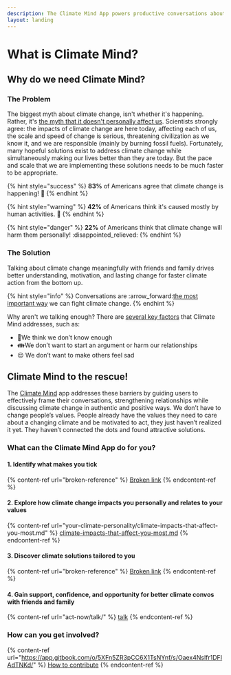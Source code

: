```yaml
---
description: The Climate Mind App powers productive conversations about climate change.
layout: landing
---
```


# What is Climate Mind?

## **Why do we need Climate Mind?**

### **The Problem**

The biggest myth about climate change, isn't whether it's happening. Rather, it's [the myth that it doesn't personally affect us](https://climatecommunication.yale.edu/publications/international-public-opinion-on-climate-change-2022/). Scientists strongly agree: the impacts of climate change are here today, affecting each of us, the scale and speed of change is serious, threatening civilization as we know it, and we are responsible (mainly by burning fossil fuels). Fortunately, many hopeful solutions exist to address climate change while simultaneously making our lives better than they are today. But the pace and scale that we are implementing these solutions needs to be much faster to be appropriate.

{% hint style="success" %}
**83%** of Americans agree that climate change is happening! :tada:
{% endhint %}

{% hint style="warning" %}
**42%** of Americans think it's caused mostly by human activities. :thinking:
{% endhint %}

{% hint style="danger" %}
**22%** of Americans think that climate change will harm them personally! :disappointed\_relieved:
{% endhint %}

### **The Solution**

Talking about climate change meaningfully with friends and family drives better understanding, motivation, and lasting change for faster climate action from the bottom up.

{% hint style="info" %}
Conversations are :arrow\_forward:[the most important way](https://www.youtube.com/watch?v=-BvcToPZCLI) we can fight climate change.
{% endhint %}

Why aren't we talking enough? There are [several key factors](https://climatecommunication.yale.edu/news-events/attaining-meaningful-outcomes-from-conversations-on-climate/?mc\_cid=68964df70a\&mc\_eid=b33ed782a5) that Climate Mind addresses, such as:

* :brain:We think we don’t know enough
* :family:We don’t want to start an argument or harm our relationships
* 😔 We don’t want to make others feel sad &#x20;

## Climate Mind to the rescue!

The [Climate Mind](https://climatemind.org/) app addresses these barriers by guiding users to effectively frame their conversations, strengthening relationships while discussing climate change in authentic and positive ways. We don’t have to change people’s values. People already have the values they need to care about a changing climate and be motivated to act, they just haven’t realized it yet. They haven’t connected the dots and found attractive solutions.

### What can the Climate Mind App do for you?

#### 1. Identify what makes you tick

{% content-ref url="broken-reference" %}
[Broken link](broken-reference)
{% endcontent-ref %}

#### **2**. Explore how climate change impacts you personally and relates to your values

{% content-ref url="your-climate-personality/climate-impacts-that-affect-you-most.md" %}
[climate-impacts-that-affect-you-most.md](your-climate-personality/climate-impacts-that-affect-you-most.md)
{% endcontent-ref %}

#### 3. Discover climate solutions tailored to you

{% content-ref url="broken-reference" %}
[Broken link](broken-reference)
{% endcontent-ref %}

#### 4. Gain support, confidence, and opportunity for better climate convos with friends and family

{% content-ref url="act-now/talk/" %}
[talk](act-now/talk/)
{% endcontent-ref %}

### How can you get involved?

{% content-ref url="https://app.gitbook.com/o/5XFn5ZR3pCC6X1TsNYnf/s/Oaex4Nslfr1DFIAdTNKd/" %}
[How to contribute](https://app.gitbook.com/o/5XFn5ZR3pCC6X1TsNYnf/s/Oaex4Nslfr1DFIAdTNKd/)
{% endcontent-ref %}
